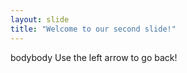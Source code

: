 ```yaml
---
layout: slide
title: "Welcome to our second slide!"
---
```

bodybody
Use the left arrow to go back!
